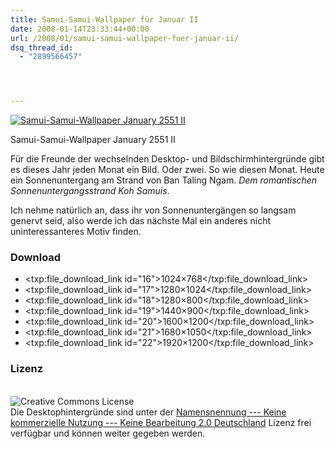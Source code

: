 ```yaml
---
title: Samui-Samui-Wallpaper für Januar II
date: 2008-01-14T23:33:44+00:00
url: /2008/01/samui-samui-wallpaper-fuer-januar-ii/
dsq_thread_id:
  - "2899566457"




---
```

<div class="flickr">
  <a href="http://www.flickr.com/photos/schreibblogade/2195317638/" title="Samui-Samui-Wallpaper January 2551 II"><img src="//farm3.static.flickr.com/2309/2195317638_4beb0c8757.jpg" alt="Samui-Samui-Wallpaper January 2551 II" /></a></p>

  <p>
    Samui-Samui-Wallpaper January 2551 II
  </p>
</div>

Für die Freunde der wechselnden Desktop- und Bildschirmhintergründe gibt es dieses Jahr jeden Monat ein Bild. Oder zwei. So wie diesen Monat. Heute ein Sonnenuntergang am Strand von Ban Taling Ngam. _Dem romantischen Sonnenuntergangsstrand Koh Samuis_.

Ich nehme natürlich an, dass ihr von Sonnenuntergängen so langsam genervt seid, also werde ich das nächste Mal ein anderes nicht uninteressanteres Motiv finden.

### Download

* <txp:file\_download\_link id="16">1024&#215;768</txp:file\_download\_link>
* <txp:file\_download\_link id="17">1280&#215;1024</txp:file\_download\_link>
* <txp:file\_download\_link id="18">1280&#215;800</txp:file\_download\_link>
* <txp:file\_download\_link id="19">1440&#215;900</txp:file\_download\_link>
* <txp:file\_download\_link id="20">1600&#215;1200</txp:file\_download\_link>
* <txp:file\_download\_link id="21">1680&#215;1050</txp:file\_download\_link>
* <txp:file\_download\_link id="22">1920&#215;1200</txp:file\_download\_link>

### Lizenz

<a rel="license" href="http://creativecommons.org/licenses/by-nc-nd/2.0/de/"><br /> <img alt="Creative Commons License" style="display:inline;float:left;margin-right:10px;" src="//i.creativecommons.org/l/by-nc-nd/2.0/de/88x31.png" /><br /> </a> Die Desktophintergründe sind unter der <a rel="license" href="http://creativecommons.org/licenses/by-nc-nd/2.0/de/">Namensnennung --- Keine kommerzielle Nutzung --- Keine Bearbeitung 2.0 Deutschland</a> Lizenz frei verfügbar und können weiter gegeben werden.
